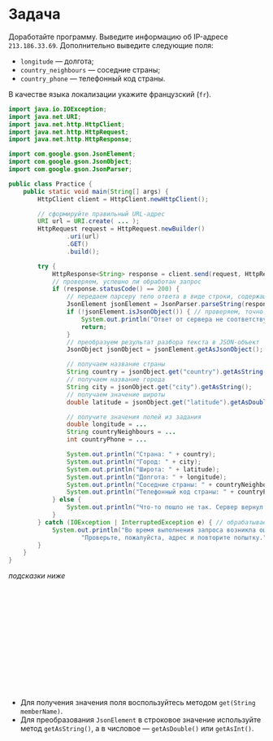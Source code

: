 # Задача

Доработайте программу. Выведите информацию об IP-адресе `213.186.33.69`. Дополнительно выведите следующие поля:

- `longitude` — долгота;
- `country_neighbours` — соседние страны;
- `country_phone` — телефонный код страны.

В качестве языка локализации укажите французский (`fr`).

```java
import java.io.IOException;
import java.net.URI;
import java.net.http.HttpClient;
import java.net.http.HttpRequest;
import java.net.http.HttpResponse;

import com.google.gson.JsonElement;
import com.google.gson.JsonObject;
import com.google.gson.JsonParser;

public class Practice {
    public static void main(String[] args) {
        HttpClient client = HttpClient.newHttpClient();

        // сформируйте правильный URL-адрес
        URI url = URI.create( ... );
        HttpRequest request = HttpRequest.newBuilder()
                .uri(url)
                .GET()
                .build();

        try {
            HttpResponse<String> response = client.send(request, HttpResponse.BodyHandlers.ofString());
            // проверяем, успешно ли обработан запрос
            if (response.statusCode() == 200) {
                // передаем парсеру тело ответа в виде строки, содержащей данные в формате JSON
                JsonElement jsonElement = JsonParser.parseString(response.body());
                if (!jsonElement.isJsonObject()) { // проверяем, точно ли мы получили JSON-объект
                    System.out.println("Ответ от сервера не соответствует ожидаемому.");
                    return;
                }
                // преобразуем результат разбора текста в JSON-объект
                JsonObject jsonObject = jsonElement.getAsJsonObject();

                // получаем название страны
                String country = jsonObject.get("country").getAsString();
                // получаем название города
                String city = jsonObject.get("city").getAsString();
                // получаем значение широты
                double latitude = jsonObject.get("latitude").getAsDouble();

                // получите значения полей из задания
                double longitude = ...
                String countryNeighbours = ...
                int countryPhone = ...

                System.out.println("Страна: " + country);
                System.out.println("Город: " + city);
                System.out.println("Широта: " + latitude);
                System.out.println("Долгота: " + longitude);
                System.out.println("Соседние страны: " + countryNeighbours);
                System.out.println("Телефонный код страны: " + countryPhone);
            } else {
                System.out.println("Что-то пошло не так. Сервер вернул код состояния: " + response.statusCode());
            }
        } catch (IOException | InterruptedException e) { // обрабатываем ошибки отправки запроса
            System.out.println("Во время выполнения запроса возникла ошибка.\n" +
                    "Проверьте, пожалуйста, адрес и повторите попытку.");
        }
    }
}
```

_подсказки ниже_

<br><br><br><br><br><br><br><br><br><br><br><br>

- Для получения значения поля воспользуйтесь методом `get(String memberName)`.
- Для преобразования `JsonElement` в строковое значение используйте метод `getAsString()`, а в
  числовое — `getAsDouble()` или `getAsInt()`.